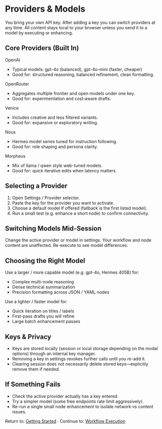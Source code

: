 # Providers & Models

You bring your own API key. After adding a key you can switch providers at any time. All content stays local to your browser unless you send it to a model by executing or enhancing.

## Core Providers (Built In)
OpenAI
- Typical models: gpt-4o (balanced), gpt-4o-mini (faster, cheaper)
- Good for: structured reasoning, balanced refinement, clean formatting.

OpenRouter
- Aggregates multiple frontier and open models under one key.
- Good for: experimentation and cost‑aware drafts.

Venice
- Includes creative and less filtered variants.
- Good for: expansive or exploratory writing.

Nous
- Hermes model series tuned for instruction following.
- Good for: role shaping and persona clarity.

Morpheus
- Mix of llama / qwen style web-tuned models.
- Good for: quick iterative edits when latency matters.

## Selecting a Provider
1. Open Settings / Provider selector.
2. Paste the key for the provider you want to activate.
3. Choose a default model if offered (fallback is the first listed model).
4. Run a small test (e.g. enhance a short node) to confirm connectivity.

## Switching Models Mid-Session
Change the active provider or model in settings. Your workflow and node content are unaffected. Re-execute to see model differences.

## Choosing the Right Model
Use a larger / more capable model (e.g. gpt-4o, Hermes 405B) for:
- Complex multi-node reasoning
- Dense technical summarization
- Precision formatting across JSON / YAML nodes

Use a lighter / faster model for:
- Quick iteration on titles / labels
- First-pass drafts you will refine
- Large batch enhancement passes

## Keys & Privacy
- Keys are stored locally (session or local storage depending on the modal options) through an internal key manager.
- Removing a key in settings revokes further calls until you re-add it.
- Clearing session does not necessarily delete stored keys—explicitly remove them if needed.

## If Something Fails
- Check the active provider actually has a key entered.
- Try a simpler model (some free endpoints rate limit aggressively).
- Re-run a single small node enhancement to isolate network vs content issues.

Return to: [Getting Started](getting-started.md) · Continue to: [Workflow Execution](features/workflow-execution.md)
